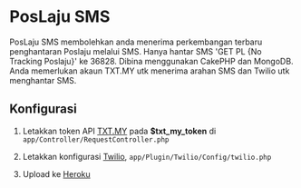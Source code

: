 PosLaju SMS
=======

PosLaju SMS membolehkan anda menerima perkembangan terbaru penghantaran Poslaju melalui SMS. Hanya hantar SMS 'GET PL {No Tracking Poslaju}' ke 36828.
Dibina menggunakan CakePHP dan MongoDB. Anda memerlukan akaun TXT.MY utk menerima arahan SMS dan Twilio utk menghantar SMS.

Konfigurasi
-----------

1.	Letakkan token API [TXT.MY](http://txt.my) pada **$txt_my_token** di `app/Controller/RequestController.php`
	
2.	Letakkan konfigurasi [Twilio](http://www.twilio.com), `app/Plugin/Twilio/Config/twilio.php`
	
3.	Upload ke [Heroku](http://heroku.com)
